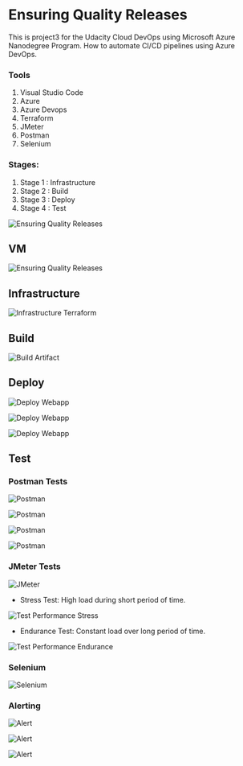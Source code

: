 ﻿# Ensuring Quality Releases

This is project3 for the Udacity Cloud DevOps using Microsoft Azure Nanodegree Program. How to automate CI/CD pipelines using Azure DevOps.

### Tools
1. Visual Studio Code
2. Azure
3. Azure Devops
4. Terraform
5. JMeter
6. Postman
7. Selenium 

### Stages:

1. Stage 1 : Infrastructure
2. Stage 2 : Build
3. Stage 3 : Deploy
4. Stage 4 : Test






![Ensuring Quality Releases](https://dl3.pushbulletusercontent.com/IrYaBd3WXf6jUW4IbRhaRjI0lOTIy8y2/image.png)

## VM
![Ensuring Quality Releases](https://dl3.pushbulletusercontent.com/whiaHBTj3FI5SgjY0gX2K3bgbejuOyns/image.png)


## Infrastructure

![Infrastructure Terraform](https://dl3.pushbulletusercontent.com/OaxpY2jD8NVuPbhQzkFTtdporKjn0QZT/image.png)

## Build

![Build Artifact](https://dl3.pushbulletusercontent.com/jRG2wM6me1oiLzMImBfOT14EIqyHgK66/image.png)

## Deploy

![Deploy Webapp](https://dl3.pushbulletusercontent.com/znh9zjn8I8B3JwmFD2v7PlsuSlgOR9na/image.png)

![Deploy Webapp](https://dl3.pushbulletusercontent.com/OiRvnheQShfjAK9AAK5MVuGzHtnOi5YK/image.png)

![Deploy Webapp](https://dl3.pushbulletusercontent.com/7JG2cKixMqxhU7aNPwSAXJ017BtmGNfN/image.png)


## Test


### Postman Tests


![Postman](https://dl3.pushbulletusercontent.com/OQdRaacb59B91J1YWzaW0savB2jL3ygv/image.png)


![Postman](https://lh3.googleusercontent.com/UXySe-uhk9Z3UYWZPi2C4yqZYGi1B_FhFrKx4-NHe-ppSs8xpod651aRk2BHuHAd8OXm3hkzqFgVYVFPAs4jwfD-I26GDGaOKjXrfptl=s480)

![Postman](https://lh3.googleusercontent.com/SdsnGrmWFVjhqXQpvfzhgbkmKeMWvnnLpkF4_4jZsKDc8ElJrCaqSMit_6UFpb3nn-kYePPVzgipinWmeKbuzgZcQW62YKDfOUYQUo7t=s480)

![Postman](https://lh3.googleusercontent.com/8lrbjexMOiiii3SEmfQZABYVIWgJ33Kgzz-ycS8bLbqldecLF_wqRSC9GKfz74jT2ZDMGwPJnqoq0g34TKcNSeSXSomFgk27dGd4LIU=s480)





### JMeter Tests

![JMeter](https://dl3.pushbulletusercontent.com/GtLpjOJeSTeP1mK1aTkfnRUsEUF43eCA/image.png)

* Stress Test: High load during short period of time.

![Test Performance Stress](https://dl3.pushbulletusercontent.com/eKZMnapoL7UvEGD2AjYhRg46rOf20M32/image.png)

* Endurance Test: Constant load over long period of time.

![Test Performance Endurance](https://dl3.pushbulletusercontent.com/0lnS4lrRlzWarJXiwF2z0ByHnaO0H4CG/image.png)


### Selenium


![Selenium](https://dl3.pushbulletusercontent.com/2DYrb9K8VWB1agnix0tjCmWyzaLqH2db/image.png)



### Alerting



![Alert ](https://dl3.pushbulletusercontent.com/oqUzT1BrVWcJexQ92hYgVXeV95wK5EH1/Screenshot_20210817_103538.jpg)

![Alert ](https://dl3.pushbulletusercontent.com/q34lpl069gjUXFLTPPfnr8SDxwnZ91ZI/Screenshot_20210817_104744.jpg)

![Alert ](https://dl3.pushbulletusercontent.com/BSWQCqDYu14rZmRwufzrkkdcLUXZS9S4/image.png)


